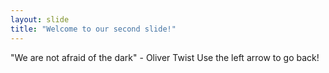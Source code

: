 ```yaml
---
layout: slide
title: "Welcome to our second slide!"
---
```

"We are not afraid of the dark" - Oliver Twist
Use the left arrow to go back!
